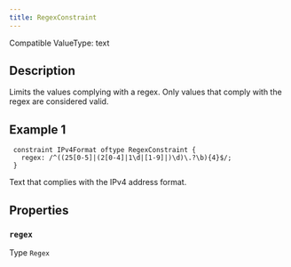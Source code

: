 ```yaml
---
title: RegexConstraint
---
```


<!-- Do NOT change this document as it is auto-generated from the language server -->

Compatible ValueType: text

## Description

Limits the values complying with a regex.
 Only values that comply with the regex are considered valid.

## Example 1

```jayvee
 constraint IPv4Format oftype RegexConstraint {
   regex: /^((25[0-5]|(2[0-4]|1\d|[1-9]|)\d)\.?\b){4}$/;
 }
```

Text that complies with the IPv4 address format.

## Properties

### `regex`

Type `Regex`
